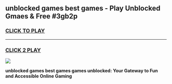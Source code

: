 
## unblocked games best games - Play Unblocked Gmaes & Free #3gb2p
<h3>
<a href="https://news.freeplayer.one?title=unblocked_games_best_games&ref=03M">CLICK TO PLAY</a></h3>
<hr>

<h3>
<a href="https://news.freeplayer.one?title=unblocked_games_best_games&ref=03M">CLICK 2 PLAY</a>
  
</h3>

<a href="https://news.freeplayer.one?title=unblocked_games_best_games&ref=03M"><img src="https://clearcache.store/games.png"></a>


**unblocked games best games games unblocked: Your Gateway to Fun and Accessible Online Gaming**
